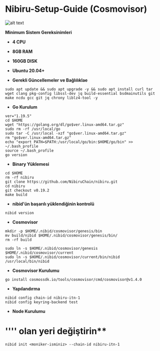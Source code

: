 # Nibiru-Setup-Guide (Cosmovisor)

![alt text](https://i.hizliresim.com/ary8n1w.png)

**Minimum Sistem Gereksinimleri**

- **4 CPU**
- **8GB RAM**
- **160GB DISK**
- **Ubuntu 20.04+**

- **Gerekli Güncellemeler ve Bağlılıklae**

```
sudo apt update && sudo apt upgrade -y && sudo apt install curl tar wget clang pkg-config libssl-dev jq build-essential bsdmainutils git make ncdu gcc git jq chrony liblz4-tool -y
```

- **Go Kurulum**

```
ver="1.19.5"
cd $HOME
wget "https://golang.org/dl/go$ver.linux-amd64.tar.gz"
sudo rm -rf /usr/local/go
sudo tar -C /usr/local -xzf "go$ver.linux-amd64.tar.gz"
rm "go$ver.linux-amd64.tar.gz"
echo "export PATH=$PATH:/usr/local/go/bin:$HOME/go/bin" >> ~/.bash_profile
source ~/.bash_profile
go version
```

- **Binary Yüklemesi**

```
cd $HOME
rm -rf nibiru
git clone https://github.com/NibiruChain/nibiru.git
cd nibiru
git checkout v0.19.2
make build
```

- **nibid'ün başarılı yüklendiğinin kontrolü**

```
nibid version
```


- **Cosmovisor**

```
mkdir -p $HOME/.nibid/cosmovisor/genesis/bin
mv build/nibid $HOME/.nibid/cosmovisor/genesis/bin/
rm -rf build
```
```
sudo ln -s $HOME/.nibid/cosmovisor/genesis $HOME/.nibid/cosmovisor/current
sudo ln -s $HOME/.nibid/cosmovisor/current/bin/nibid /usr/local/bin/nibid
```

- **Cosmovisor Kurulumu**

```
go install cosmossdk.io/tools/cosmovisor/cmd/cosmovisor@v1.4.0
```

- **Yapılandırma**

```
nibid config chain-id nibiru-itn-1
nibid config keyring-backend test
```

- **Node Kurulumu**

# ''<moniker-isminiz>'' olan yeri değiştirin**
  
```
nibid init <moniker-isminiz> --chain-id nibiru-itn-1
```



